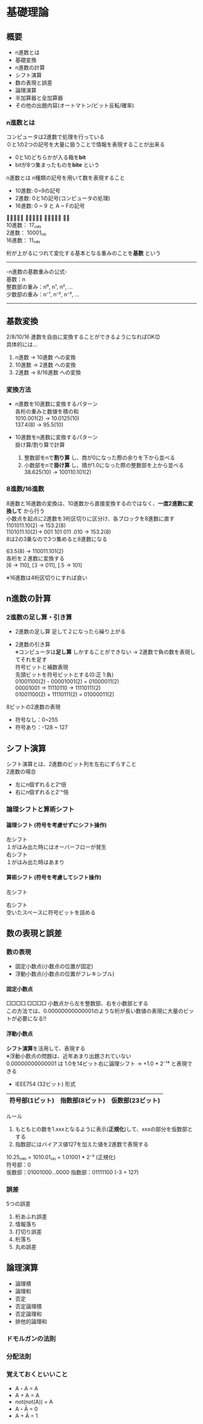 # 基礎理論
## 概要
- n進数とは
- 基礎変換
- n進数の計算
- シフト演算
- 数の表現と誤差
- 論理演算
- 半加算器と全加算器
- その他の出題内容(オートマトン/ビット反転/確率)

### n進数とは
コンピュータは2進数で処理を行っている  
０と1の2つの記号を大量に扱うことで情報を表現することが出来る  
- 0と1のどちらかが入る箱を**bit**  
- bitが8つ集まったものを**bite** という

n進数とは n種類の記号を用いて数を表現すること  
- 10進数: 0~9の記号
- 2進数: 0と1の記号(コンピュータの処理)
- 16進数: 0 ~ 9 と A ~ Fの記号

🍎🍎🍎🍎🍎 🍎🍎🍎🍎🍎 🍎🍎🍎🍎🍎 🍎🍎  
10進数： 17₍₁₀₎  
2進数： 10001₍₂₎               
16進数： 11₍₁₆₎  

桁が上がるにつれて変化する基本となる重みのことを**基数** という  
<hr>
-n進数の基数重みの公式- <br> 
基数：n  <br>
整数部の重み：n⁰, n¹, n², … <br>   
少数部の重み：n⁻¹, n⁻², n⁻³, …
<hr>

## 基数変換
2/8/10/16 進数を自由に変換することができるようになればOK😊  
具体的には...  
1. n進数 -> 10進数 への変換
2. 10進数 -> 2進数 への変換
3. 2進数 -> 8/16進数 への変換

### 変換方法
- n進数を10進数に変換するパターン  
  各桁の重みと数値を積の和  
  1010.001(2) -> 10.0125(10)  
  137.4(8) -> 95.5(10)  
  
- 10進数をn進数に変換するパターン  
  掛け算/割り算で計算
  1. 整数部をnで**割り算** し、商が0になった際の余りを下から並べる
  2. 小数部をnで**掛け算** し、積が1.0になった際の整数部を上から並べる  
  38.625(10) -> 100110.101(2)

### 8進数/16進数
8進数と16進数の変換は、10進数から直接変換するのではなく、**一度2進数に変換して** から行う  
小数点を起点に2進数を3桁区切りに区分け、各ブロックを8進数に直す    
1101011.10(2) -> 153.2(8)  
1101011.10(2)-> 001 101 011 .010 -> 153.2(8)  
8は2の3乗なので3つ集めると8進数になる　　

63.5(8) -> 110011.101(2)  
各桁を２進数に変換する  
[6 -> 110], [3 -> 011], [.5 -> 101]   

※16進数は4桁区切りにすれば良い

## n進数の計算
### 2進数の足し算・引き算
- 2進数の足し算
  足して２になったら繰り上がる

- 2進数の引き算  
  ※コンピュータは**足し算** しかすることができない -> 2進数で負の数を表現してそれを足す  
  符号ビットと補数表現  
  先頭ビットを符号ビットとする(0:正 1:負)  
  01001100(2) - 00001001(2) = 01000011(2)  
  00001001 -> 11110110 -> 11110111(2)  
  01001100(2) + 11110111(2) = 01000011(2)  

8ビットの2進数の表現   
- 符号なし：0~255
- 符号あり：-128 ~ 127


## シフト演算
シフト演算とは、2進数のビット列を左右にずらすこと  
2進数の場合  
- 左にn個ずれると2ⁿ倍
- 右にn個ずれると2⁻ⁿ倍

### 論理シフトと算術シフト
#### 論理シフト (符号を考慮せずにシフト操作)
左シフト  
１がはみ出た時にはオーバーフローが発生  
右シフト  
１がはみ出た時はあまり

#### 算術シフト (符号を考慮してシフト操作)
左シフト

右シフト  
空いたスペースに符号ビットを詰める

## 数の表現と誤差
### 数の表現
- 固定小数点(小数点の位置が固定)
- 浮動小数点(小数点の位置がフレキシブル)  
#### 固定小数点
□□□□.□□□□ 小数点から左を整数部、右を小数部とする  
この方法では、0.00000000000001のような桁が長い数値の表現に大量のビットが必要になる!!
#### 浮動小数点
**シフト演算**を活用して、表現する  
※浮動小数点の問題は、近年あまり出題されていない  
0.00000000000001 は 1.0を14ビット右に論理シフト  → +1.0 * 2⁻¹⁴ と表現できる

- IEEE754 (32ビット) 形式

| 符号部(1ビット) | 指数部(8ビット) | 仮数部(23ビット) |
| - | - | - |

ルール  
1. もともとの数を1.xxxとなるように表示(**正規化**)して、xxxの部分を仮数部とする
2. 指数部にはバイアス値127を加えた値を2進数で表現する

10.25₍₁₀₎ = 1010.01₍₂₎ = 1.01001 * 2⁻³ (正規化)  
符号部：0  
仮数部：01001000...0000
指数部：01111100 (-3 + 127)

### 誤差
5つの誤差  
1. 桁あふれ誤差
2. 情報落ち
3. 打切り誤差
4. 桁落ち
5. 丸め誤差

## 論理演算
- 論理積
- 論理和
- 否定
- 否定論理積
- 否定論理和
- 排他的論理和

### ドモルガンの法則
### 分配法則
### 覚えておくといいこと
- A・A = A
- A + A = A
- not(not(A)) = A
- A・Ā = 0
- A + Ā = 1

